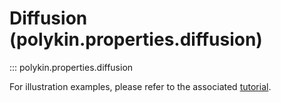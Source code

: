 # Diffusion (polykin.properties.diffusion)

::: polykin.properties.diffusion

For illustration examples, please refer to the associated
[tutorial](/polykin/tutorials/diffusion_coefficients).